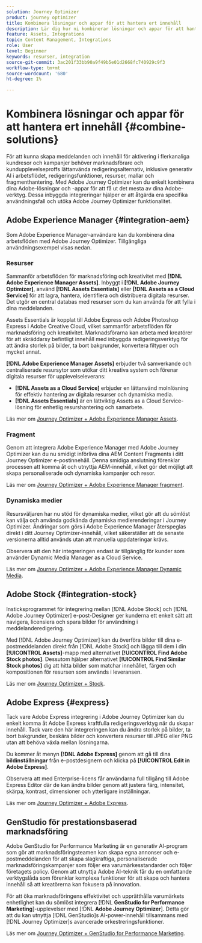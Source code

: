 ```yaml
---
solution: Journey Optimizer
product: journey optimizer
title: Kombinera lösningar och appar för att hantera ert innehåll
description: Lär dig hur ni kombinerar lösningar och appar för att hantera ert innehåll
feature: Assets, Integrations
topic: Content Management, Integrations
role: User
level: Beginner
keywords: resurser, integration
source-git-commit: 3ac201f33bb90a9f49b5e01d2668fc740929c9f3
workflow-type: tm+mt
source-wordcount: '680'
ht-degree: 1%

---
```


# Kombinera lösningar och appar för att hantera ert innehåll {#combine-solutions}

För att kunna skapa meddelanden och innehåll för aktivering i flerkanaliga kundresor och kampanjer behöver marknadsförare och kundupplevelseproffs lättanvända redigeringsalternativ, inklusive generativ AI i arbetsflödet, redigeringsfunktioner, resurser, mallar och fragmenthantering.  Med Adobe Journey Optimizer kan du enkelt kombinera dina Adobe-lösningar och -appar för att få ut det mesta av dina Adobe-verktyg. Dessa inbyggda integreringar hjälper er att åtgärda era specifika användningsfall och utöka Adobe Journey Optimizer funktionalitet.

## Adobe Experience Manager {#integration-aem}

Som Adobe Experience Manager-användare kan du kombinera dina arbetsflöden med Adobe Journey Optimizer. Tillgängliga användningsexempel visas nedan.

### Resurser

Sammanför arbetsflöden för marknadsföring och kreativitet med **[!DNL Adobe Experience Manager Assets]**. Inbyggt i **[!DNL Adobe Journey Optimizer]**, använd **[!DNL Assets Essentials]** eller **[!DNL Assets as a Cloud Service]** för att lagra, hantera, identifiera och distribuera digitala resurser. Det utgör en central databas med resurser som du kan använda för att fylla i dina meddelanden.

Assets Essentials är kopplat till Adobe Express och Adobe Photoshop Express i Adobe Creative Cloud, vilket sammanför arbetsflöden för marknadsföring och kreativitet. Marknadsförarna kan arbeta med kreatörer för att skräddarsy befintligt innehåll med inbyggda redigeringsverktyg för att ändra storlek på bilder, ta bort bakgrunder, konvertera filtyper och mycket annat.

**[!DNL Adobe Experience Manager Assets]** erbjuder två samverkande och centraliserade resursytor som utökar ditt kreativa system och förenar digitala resurser för upplevelseleverans:

* **[!DNL Assets as a Cloud Service]** erbjuder en lättanvänd molnlösning för effektiv hantering av digitala resurser och dynamiska media.
* **[!DNL Assets Essentials]** är en lättviktig Assets as a Cloud Service-lösning för enhetlig resurshantering och samarbete.

Läs mer om [Journey Optimizer + Adobe Experience Manager Assets](../integrations/assets.md).

<!--
### Templates

With Adobe Journey Optimizer, you can create custom-tailored messages through Adobe Experience Manager sites. Start by designing your templates using Adobe Experience Manager's content sources, then send them to Adobe Journey Optimizer. Once shared, these templates can be accessed in Adobe Journey Optimizer's email designer, simplifying the process of crafting and sending messages to your desired audience.

Learn more about [Journey Optimizer + Adobe Experience Manager templates](../integrations/aem-templates.md).-->

### Fragment

Genom att integrera Adobe Experience Manager med Adobe Journey Optimizer kan du nu smidigt införliva dina AEM Content Fragments i ditt Journey Optimizer e-postinnehåll. Denna smidiga anslutning förenklar processen att komma åt och utnyttja AEM-innehåll, vilket gör det möjligt att skapa personaliserade och dynamiska kampanjer och resor.

Läs mer om [Journey Optimizer + Adobe Experience Manager fragment](../integrations/aem-fragments.md).

### Dynamiska medier

Resursväljaren har nu stöd för dynamiska medier, vilket gör att du sömlöst kan välja och använda godkända dynamiska medierenderingar i Journey Optimizer. Ändringar som görs i Adobe Experience Manager återspeglas direkt i ditt Journey Optimizer-innehåll, vilket säkerställer att de senaste versionerna alltid används utan att manuella uppdateringar krävs.

Observera att den här integreringen endast är tillgänglig för kunder som använder Dynamic Media Manager as a Cloud Service.

Läs mer om [Journey Optimizer + Adobe Experience Manager Dynamic Media](../integrations/aem-dynamic.md).


## Adobe Stock {#integration-stock}

Insticksprogrammet för integrering mellan [!DNL Adobe Stock] och [!DNL Adobe Journey Optimizer] e-post-Designer ger kunderna ett enkelt sätt att navigera, licensiera och spara bilder för användning i meddelanderedigering.

Med [!DNL Adobe Journey Optimizer] kan du överföra bilder till dina e-postmeddelanden direkt från [!DNL Adobe Stock] och lägga till dem i din **[!UICONTROL Assets]**-mapp med alternativet **[!UICONTROL Find Adobe Stock photos]**. Dessutom hjälper alternativet **[!UICONTROL Find Similar Stock photos]** dig att hitta bilder som matchar innehållet, färgen och kompositionen för resursen som används i leveransen.

Läs mer om [Journey Optimizer + Stock](../integrations/stock.md).

## Adobe Express {#express}

Tack vare Adobe Express integrering i Adobe Journey Optimizer kan du enkelt komma åt Adobe Express kraftfulla redigeringsverktyg när du skapar innehåll. Tack vare den här integreringen kan du ändra storlek på bilder, ta bort bakgrunder, beskära bilder och konvertera resurser till JPEG eller PNG utan att behöva växla mellan lösningarna.

Du kommer åt menyn **[!DNL Adobe Express]** genom att gå till dina **bildinställningar** från e-postdesignern och klicka på **[!UICONTROL Edit in Adobe Express]**.

Observera att med Enterprise-licens får användarna full tillgång till Adobe Express Editor där de kan ändra bilder genom att justera färg, intensitet, skärpa, kontrast, dimensioner och ytterligare inställningar.

Läs mer om [Journey Optimizer + Adobe Express](../integrations/express.md).

## GenStudio för prestationsbaserad marknadsföring

Adobe GenStudio for Performance Marketing är en generativ AI-program som gör att marknadsföringsteamen kan skapa egna annonser och e-postmeddelanden för att skapa slagkraftiga, personaliserade marknadsföringskampanjer som följer era varumärkesstandarder och följer företagets policy. Genom att utnyttja Adobe AI-teknik får du en omfattande verktygslåda som förenklar komplexa funktioner för att skapa och hantera innehåll så att kreatörerna kan fokusera på innovation.

För att öka marknadsföringens effektivitet och upprätthålla varumärkets enhetlighet kan du sömlöst integrera [!DNL **GenStudio for Performance Marketing**]-upplevelser med [!DNL **Adobe Journey Optimizer**]. Detta gör att du kan utnyttja [!DNL GenStudio]s AI-power-innehåll tillsammans med [!DNL Journey Optimizer]s avancerade orkestreringsfunktioner.

Läs mer om [Journey Optimizer + GenStudio for Performance Marketing](../integrations/genstudio.md).
